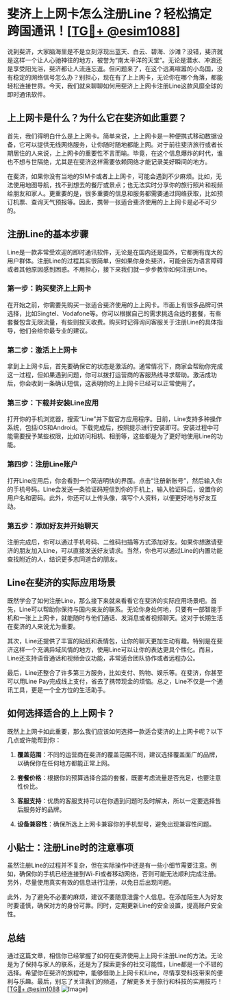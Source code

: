 # 斐济上上网卡怎么注册Line？轻松搞定跨国通讯！[[TG💪+ @esim1088](https://t.me/s/esim1088)]

说到斐济，大家脑海里是不是立刻浮现出蓝天、白云、碧海、沙滩？没错，斐济就是这样一个让人心驰神往的地方，被誉为“南太平洋的天堂”。无论是潜水、冲浪还是享受阳光浴，斐济都让人流连忘返。但问题来了，在这个远离喧嚣的小岛国，没有稳定的网络信号怎么办？别担心，现在有了上上网卡，无论你在哪个角落，都能轻松连接世界。今天，我们就来聊聊如何用斐济上上网卡注册Line这款风靡全球的即时通讯软件。

## 上上网卡是什么？为什么它在斐济如此重要？

首先，我们得明白什么是上上网卡。简单来说，上上网卡是一种便携式移动数据设备，它可以提供无线网络服务，让你随时随地都能上网。对于前往斐济旅行或者长期居住的人来说，上上网卡的重要性不言而喻。毕竟，在这个信息爆炸的时代，谁也不想与世隔绝，尤其是在斐济这样需要依赖网络才能记录美好瞬间的地方。

在斐济，如果你没有当地的SIM卡或者上上网卡，可能会遇到不少麻烦。比如，无法使用地图导航，找不到想去的餐厅或景点；也无法实时分享你的旅行照片和视频给朋友和家人。更重要的是，很多重要的信息和服务都需要通过网络获取，比如预订机票、查询天气预报等。因此，携带一张适合斐济使用的上上网卡是必不可少的。

## 注册Line的基本步骤

Line是一款非常受欢迎的即时通讯软件，无论是在国内还是国外，它都拥有庞大的用户群体。注册Line的过程其实很简单，但如果你身处斐济，可能会因为语言障碍或者其他原因感到困惑。不用担心，接下来我们就一步步教你如何注册Line。

### 第一步：购买斐济上上网卡

在开始之前，你需要先购买一张适合斐济使用的上上网卡。市面上有很多品牌可供选择，比如Singtel、Vodafone等。你可以根据自己的需求挑选合适的套餐，有些套餐包含无限流量，有些则按天收费。购买时记得询问客服关于注册Line的具体指导，他们会给你最专业的建议。

### 第二步：激活上上网卡

拿到上上网卡后，首先要确保它的状态是激活的。通常情况下，商家会帮助你完成这一过程，但如果遇到问题，你可以拨打运营商的客服热线寻求帮助。激活成功后，你会收到一条确认短信，这表明你的上上网卡已经可以正常使用了。

### 第三步：下载并安装Line应用

打开你的手机浏览器，搜索“Line”并下载官方应用程序。目前，Line支持多种操作系统，包括iOS和Android。下载完成后，按照提示进行安装即可。安装过程中可能需要授予某些权限，比如访问相机、相册等，这些都是为了更好地使用Line的功能。

### 第四步：注册Line账户

打开Line应用后，你会看到一个简洁明快的界面。点击“注册新账号”，然后输入你的手机号码。Line会发送一条验证码短信到你的手机上，输入验证码后，设置你的用户名和密码。此外，你还可以上传头像，填写个人资料，以便更好地与好友互动。

### 第五步：添加好友并开始聊天

注册完成后，你可以通过手机号码、二维码扫描等方式添加好友。如果你想邀请斐济的朋友加入Line，可以直接发送好友请求。当然，你也可以通过Line的内置功能查找附近的人，结识更多志同道合的朋友。

## Line在斐济的实际应用场景

既然学会了如何注册Line，那么接下来就来看看它在斐济的实际应用场景吧。首先，Line可以帮助你保持与国内亲友的联系。无论你身处何地，只要有一部智能手机和一张上上网卡，就能随时与他们通话、发消息或者视频聊天。这对于长期生活在斐济的人来说尤为重要。

其次，Line还提供了丰富的贴纸和表情包，让你的聊天更加生动有趣。特别是在斐济这样一个充满异域风情的地方，使用Line可以让你的表达更具个性化。而且，Line还支持语音通话和视频会议功能，非常适合团队协作或者远程办公。

最后，Line还整合了许多第三方服务，比如支付、购物、娱乐等。在斐济，你甚至可以用Line Pay完成线上支付，省去了携带现金的烦恼。总之，Line不仅是一个通讯工具，更是一个全方位的生活助手。

## 如何选择适合的上上网卡？

既然上上网卡如此重要，那么我们应该如何选择一款适合斐济的上上网卡呢？以下几点或许能帮到你：

1. **覆盖范围**：不同的运营商在斐济的覆盖范围不同，建议选择覆盖面广的品牌，以确保你在任何地方都能正常上网。
   
2. **套餐价格**：根据你的预算选择合适的套餐，既要考虑流量是否充足，也要注意性价比。

3. **客服支持**：优质的客服支持可以在你遇到问题时及时解决，所以一定要选择售后服务好的品牌。

4. **设备兼容性**：确保所选上上网卡兼容你的手机型号，避免出现兼容性问题。

## 小贴士：注册Line时的注意事项

虽然注册Line的过程并不复杂，但在实际操作中还是有一些小细节需要注意。例如，确保你的手机已经连接到Wi-Fi或者移动网络，否则可能无法顺利完成注册。另外，尽量使用真实有效的信息进行注册，以免日后出现问题。

此外，为了避免不必要的麻烦，建议不要随意泄露个人信息。在添加陌生人为好友时要谨慎，确保对方的身份可靠。同时，定期更新Line的安全设置，提高账户安全性。

## 总结

通过这篇文章，相信你已经掌握了如何在斐济使用上上网卡注册Line的方法。无论是为了保持与家人的联系，还是为了探索更多的社交可能性，Line都是一个不错的选择。希望你在斐济的旅程中，能够借助上上网卡和Line，尽情享受科技带来的便利与乐趣。最后，别忘了关注我们的频道，了解更多关于旅行和科技的实用技巧！[[TG💪+ @esim1088](https://t.me/s/esim1088) ![Image](https://i.postimg.cc/4NQfJmqS/Snipaste-2025-05-13-00-14-12.png)]